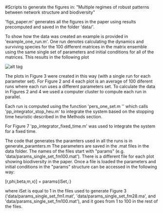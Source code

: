 #Scripts to generate the figures in: "Multiple regimes of robust patterns between network structure and biodiversity"

'figs_paper.m' generates all the figures in the paper using results precomputed and saved in the folder 'data/'.

To show how the data was created an example is provided in 'example_one_run.m'. One run denotes calculating the dynamics and surviving species for  the 100 different matrices in the  matrix ensemble using the same single set of parameters and initial conditions for all of the matrices. This results in the following plot

![alt tag](https://github.com/lfjover/networks_params/blob/master/bio_one_set.png)

The plots in Figure 3 were created in this way (with a single run for each parameter set). For Figure 2 and 4 each plot is an average of 100 diferent runs where each run uses a different parameters set. To calculate the data in Figures 2 and 4 we used a computer cluster to compute each run in parallel.

Each run is computed using the function 'pers_one_set.m '' which calls 'pp_integrator_stop_heu.m' to integrate  the system based on the stopping time heuristic described in the Methods section.

For Figure 7 'pp_integrator_fixed_time.m' was used to integrate the system for a fixed time.

The code that generates the paramters used in all the runs is in generate_paramters.m
The parameters are saved in the .mat files in the data folder. The names of the files start with "params" (e.g. 'data/params_single_set_fm100.mat'). There is a different file for each plot showing biodiversity in the paper. Once a file is loaded the parameters and initial conditions in the "params" structure can be accessed in the following way:

[r,phi,beta,m,x)] = params{iSet,:}

where iSet is equal to 1 in the files used to generate Figure 3 ('data/params_single_set_fm1.mat', 'data/params_single_set_fm28.ma', and 'data/params_single_set_fm100.mat'),  and it goes from 1 to 100 in the rest of the files.